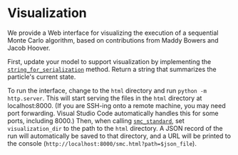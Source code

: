 # Visualization

We provide a Web interface for visualizing the execution of a sequential Monte Carlo algorithm,
based on contributions from Maddy Bowers and Jacob Hoover.

First, update your model to support visualization by implementing the [`string_for_serialization`](llamppl.modeling.Model.string_for_serialization) method.
Return a string that summarizes the particle's current state.

To run the interface, change to the `html` directory and run `python -m http.server`. This will start serving
the files in the `html` directory at localhost:8000. (If you are SSH-ing onto a remote machine, you may need
port forwarding. Visual Studio Code automatically handles this for some ports, including 8000.)
Then, when calling [`smc_standard`](llamppl.inference.smc_standard), set `visualization_dir`
to the path to the `html` directory. A JSON record of the run will automatically be saved
to that directory, and a URL will be printed to the console (`http://localhost:8000/smc.html?path=$json_file`).
